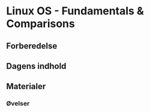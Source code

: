 # Linux OS - Fundamentals & Comparisons

## Forberedelse

## Dagens indhold

## Materialer

### Øvelser
